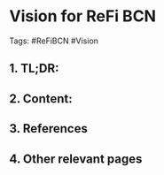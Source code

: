 # Vision for ReFi BCN
Tags: #ReFiBCN #Vision

## 1. TL;DR:


## 2. Content:


## 3. References


## 4. Other relevant pages
